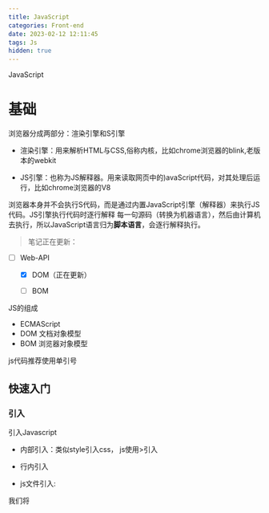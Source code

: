 ```yaml
---
title: JavaScript
categories: Front-end 
date: 2023-02-12 12:11:45
tags: Js 
hidden: true
---
```






JavaScript

# 基础

浏览器分成两部分：渲染引擎和S引擎

* 渲染引擎：用来解析HTML与CSS,俗称内核，比如chrome浏览器的blink,老版本的webkit

* JS引擎：也称为JS解释器。用来读取网页中的)avaScript代码，对其处理后运行，比如chrome浏览器的V8

浏览器本身并不会执行S代码，而是通过内置JavaScript引擎（解释器）来执行JS代码。JS引擎执行代码时逐行解释
每一句源码（转换为机器语言），然后由计算机去执行，所以JavaScript语言归为**脚本语言**，会逐行解释执行。



> 笔记正在更新：

- [ ] Web-API
  - [x] DOM（正在更新）
  - [ ] BOM



<!--more-->

JS的组成

* ECMAScript
* DOM 文档对象模型
* BOM  浏览器对象模型



js代码推荐使用单引号





## 快速入门

### 引入

引入Javascript

* 内部引入：类似style引入css， js使用<script></script>>引入

* 行内引入
* js文件引入:   <script src="xx.js"></script>



我们将<script>放在HTML文件的**底部**附近的原因是浏览器会按照代码在文件中的**顺序加载HTML。**
如果先加载的javaScript期望修改其下方的HTML,那么它可能由于HTML尚未被加载而失效。
因此，将JavaScript代码放在HTML页面的底部附近通常是最好的策略。





### Js输入输出语法

> 输出语法

语法1

```js
document.write('要输出的内容')
```

语法2

```js
alert('XXX')
```

语法3

```js
console.log('XXX')
```



> 输入语法

语法

```js
prompt('请输入')
```

作用：显示一个对话框，对话框中包含一条文字信息，用来提示用户输入文字





### 字面量

在计算机科学中，字面量(literal)是在计算机中描述 事 / 物
比如：

>我们工资是：10001 此时1000就是数字字面量
>'黑马程序员' 字符串字面量
>还有接下来我们学的 [] 数组字面量   {}对象字面量等等





### 变量

声明

```js
let 变量名
let age
```

赋值

```js
age = 18
```



声明多个变量

```js
let age=18, name='Zhangsan'
```



> let和var区别：

在较旧的avaScript,使用关键字var来声明变量，而不是let。

var现在开发中一般不再使用它，只是我们可能再老版程序中看到它。

let为了解决var的一些问题。

var声明：

* 可以先使用， 在声明（不合理）
* var声明过的变量可以重复声明（不合理）
* 比如变量提升、全局变量、没有块级作用域等等



### 数组

```js
let 数组名 = [数据1,数据2 [,...]]
```





### 数据类型

![image-20230821215711070](./js/image-20230821215711070.png)



### 模板字符串

用反引号 包含，里面用${}

```js
let age = 18
document.write(`我今年${age}岁了`)
```











## 函数

> 正常写法

```js
function fun(参数列表){
	
    [return xx]
}
```

返回值

* 在函数体中使用return关键字能将内部的执行结果交给函数外部使用
* return后面代码不会再被执行，会立即结束当前函数，所以return后面的数据不要换行写
* return函数可以没有return,这种情况函数**默认返回值为undefined**



> 匿名函数

没有名字的函数，无法直接使用。

使用方式：

* 函数表达式
* 立即执行函数

1.**函数表达式**

将匿名函数赋值给一个变量，并且通过变量名称进行调用我们将这个称为函数表达式

语法：

```js
let fn = function(){}

//调用
fn()
```



2.**立即执行函数**

场景介绍：避免全局变量之间的污染

语法:

```js
//方式1
(function () { console.log(11) })()

//方式2
(function () { console.log(11) }())
```









## 对象

思考：

![image-20230821224555769](./js/image-20230821224555769.png)

* 对象

对象(object):JavaScript!里的一种**数据类型**

可以理解为是一种无序的数据集合，注意数组是有序的数据集合

```js
let obj = {
    name = 'KennyCaty',
    age: 18,
    gender: '未知'
}
```





### 对象

1. 声明对象语法

```js
let 对象名 = {}

let 对象名 = new Object()
```

实际开发中，我们多用花括号。{}}是对象字面量

2. 对象由属性和方法组成

属性：信息或叫特征（名词)。比如手机尺寸、颜色、重量等.

方法：功能或叫行为（动词)。比如手机打电话、发短信、玩游戏.…

```js
let obj = {
    属性名: 属性值.
    方法名: 函数
}
```

属性名可以使用引号括起来，**一般情况下省略**





### 对象增删改查



![image-20230821225325158](./js/image-20230821225325158.png)

查询还有一种方法

```js
obj['属性名']  //注意加引号
```





### 对象的方法

```js
let person = {
    name = 'Zhangsan',
    song: function(){
        console.log('唱歌')
    }
}
```

1.方法是由方法名和函数两部分构成，它们之间使用：分隔

2.多个属性之间使用英文，分隔

3.方法是依附在对象中的函数

4.方法名可以使用"或"，一般情况下省略，除非名称遇到特殊符号如空格、中横线等



调用对象的方法：

```js
person.song()
```





### 对象的遍历

首先：对象里面是**无序的键值对**，没有规律.不像数组里面有规律的下标

> for 遍历对象 
>
> 不是普通的for，是 for in 语法

```js
for (let k in obj){
    console.log(k) //打印键（'属性名'） 如果用for in遍历数组，那么拿到的k是字符串的 '0', '1', '2'...
    console.log(obj[k]) //打印值   ！！不能用obj.key!! key是个字符串，相当于obj.'key' 是错误的
}
```





### 内置对象



#### Math

作用：提供了一系列做数学运算的方法

Mat的对象包含的方法有：

>random: 生成0-1之间的随机数（包含0不包括1)
>
>ceil: 向上取整
>
>floor: 向下取整
>
>round: 四舍五入
>
>max: 找最大数
>
>min: 找最小数
>
>pow: 幂运算
>
>abs: 绝对值

生成0-10的随机整数

```js
Math.floor(Math.random() * (10 + 1))
```





































# Web-Api

BOM + DOM

* 作用：就是使用 JS 去操作 html 和浏览器
* 分类：**DOM** (文档对象模型)、**BOM**（浏览器对象模型)

























## DOM

### 基础认知

>  DOM树

* 将HTML文档以树状结构直观的表现出来，我们称之为文档树或DOM树
* 描述网页内容关系的名词
* 作用：**文档树直观的体现了标签与标签之间的关系**

![image-20230822135106022](./js/image-20230822135106022.png)



> DOM对象

* DOM对象：浏览器根据 html 标签生成的 **JS 对象**
  * 所有的**标签属性**都可以在这个对象上面找到
  * **修改对象的属性**会自动映射到标签身上









### 获取DOM对象

方式：

* **根据CSS选择器来获取DOM元素**（重点）
* 其他获取DOM元素方法（了解）



#### CSS选择器

> 选择匹配的**第一个**元素

```js
document.querySelector('CSS选择器')
```



如何层级选择？

```html
<ul>
    <li>01</li>
    <li>02</li>
    <li>03</li>
</ul>
```

```js
const li = document.querySelector('ul li:first-child')
```



> 选择匹配的**所有**元素

```js
 document.querySelectorAll('CSS选择器')
```

返回的是一个集合（数组列表）

得到的是一个**伪数组**：
* **有长度，有索引号**的数组
* 但是**没有 pop()，push()** 等数组方法
* 想要得到里面的每一个对象，则需要遍历 (for) 的方式获得。

```js
const lis = document.querySelectorAll('ul li')
for (li in lis){
    console.log(lis[li]);
}
```









#### 其他方式（了解）

```js
//根据d获取一个元素
document.getElementById('nav')
//根据标签获取一类元素获取页面所有div
document.getElementsByTagName('div')
//根据类名获取元素获取页面所有类名为w的
document.getElementsByClassName('W')
```























### 事件（老版本笔记）

>  事件三要素：事件源，事件类型，事件处理程序

事件：触发被JS检测到的行为，一种相应机制

比如：按钮被点击后触发响应(弹出对话框)

```js
//事件源：按钮
var btn = document.getElementById('btn');
//事件类型 点击  onclick
//事件处理程序 函数
btn.onclick = function(){
 	alert('弹出')   
}
```



执行事件步骤

* 获取事件源
* 绑定事件
* 添加事件处理程序（函数）



#### 常见鼠标事件

| 鼠标事件    | 触发条件         |
| ----------- | ---------------- |
| onclick     | 鼠标点击左键     |
| onmouseover | 鼠标经过触发     |
| onmouseout  | 鼠离开触发       |
| onfocus     | 获得鼠标焦点触发 |
| onblur      | 失去鼠标焦点触发 |
| onmousemove | 鼠标移动触发     |
| onmouseup   | 鼠标弹起触发     |
| onmousedown | 鼠标按下触发     |



### 操作DOM元素

#### 修改节点文本

拿到一个DOM节点后，我们可以对它进行更新。 可以直接修改节点的文本，方法有两种：

* **innerHTML**：
  * 这个方式非常强大，不但可以修改一个DOM节点的文本内容，还可以直接通过HTML片段修改DOM节点内部的子树
  * 要注意，是否需要写入HTML。如果写入的字符串是通过网络拿到了，要注意对字符编码来避免XSS攻击。
* innerText
  * 这样可以自动对字符串进行HTML编码，保证无法设置任何HTML标签：

这两个方法也可以获取内容 













#### 操作元素属性

* 常用属性
* 样式属性
* 表单属性
* 自定义

 

##### 操作元素常用属性

* 可以通过js设置/修改标签元素属性，比如通过src更换图片
* 常见的属性比如： herf、 title、 src 等
* 语法
  * 对象.属性 = 值



比如

```js
const pic = document.querySelector('img')

pic.src = './newImage.jpg'
pic.title = '周杰伦演唱会'
```







##### 操作元素样式属性

* 可以通过js设置/修改标签元素的样式属性
  * 比如 轮播图小圆点自动更换颜色样式
  * 点击按钮可以滚动图片
* 方式
  * 通过**style**属性操作css
  * 通过**类名**className 操作css
  * 通过**classList**操作类控制css





###### 1.通过style属性操作css

* 语法： 对象.style.样式属性 = '值'
  * 注意，只要有单位的属性，比如宽度 100px ，那么它一定是一个字符串，需要 ' '
  * **注意：background-color 这种有短横线的，需要小驼峰命名法 backgroundColor**



###### 2.通过类名操作css

* 如果修改的样式很多，直接通过style属性修改较为繁琐，可以通过类名修改，给他赋予一个class的全部属性
* 语法： 元素.className = 'activate'
  * 注意是写**className 不是 class** ，class是一个关键字
  * 如果原来设置过类，**会覆盖原来的类名**



```html
<div>
    this is a box
</div>

.box {
	backgroud-color : red;
}

<script>
	const div = document.querySelector('div')
    div.className = 'box'
    //注意box前不用加.   
</script>
```





###### 3.通过 classList 操作控制css

* H5新增

* 为了解决className 容易覆盖掉之前的类名，我们可以通过classList方式追加和删除类名
* 语法：
  * 追加一个类
    * 元素.classList.add('类名')
  * 删除一个类
    * 元素.classList.remove('类名')
  * 切换一个类（有就删掉，没有就加上）
    * 元素.classList.toggle('类名')





#####   操作表单属性

* 表单很多情况也需要修改属性，比如密码的时候点击眼睛可以看到密码，本质是把表单类型转换为文本框
* 获取： DOM对象 . 属性名
* 设置： DOM对象 . 属性名 = 新值



```js
    <input type="text" value="输入">
    <script>
        const uname = document.querySelector('input')

    	console.log(uname.value); 
    	// console.log(uname.innerHTML);  innerHTML得不到表单内容
    </script>
```



* 表单属性中，添加就有效果，一处就没有效果，一律用bool值表示，true为添加，false为移除
* 比如： disabled，checked，selected





##### 自定义属性data

* 标准属性：标签自带属性：比如class id title等，可以直接用语法操作比如：disabled、checked、selected
* 自定义属性：
  * html5 推出专门的 data-自定义属性
  * 在标签上一律以data-开头
  * 在DOM对象上一律以dataset方式获取
    * 可以在dataset上 . 属性获取











### 定时器-间歇函数

* 比如：每隔一段时间自动执行一段代码（倒计时）



定时器函数

* 开启定时器
  * `setInterval(函数名，间隔时间)`
  * 作用：每间隔时间，执行函数
  * 单位：mm
  * 注意：
    * 函数名不加（），加（）表示调用函数，这里可以理解为指定函数
    * 定时器**返回的是一个id数字**（为了区分不同定时器）

```js
function fn(){
	console.log('每秒执行一次')
}

let n = setInterval(fn, 1000)
console.log(n)    //注意这里用let 不用 const 因为每次重新开关定时器可能赋值会改变


//也可以这样：
setInterval(function(){
    console.log('每秒一次')
},1000)
```





* 关闭定时器
  * clearInterval(n)



> 练习：用户协议阅读倒计时

需求：按钮60秒之后才可以使用
分析：
①：开始先把按钮禁用(disabled属性)
②：一定要获取元素
③：函数内处理逻辑

* 秒数开始减减
* 按钮里面的文字跟着一起变化
* 如果秒数等于0停止定时器里面文字变为同意最后按钮可以点击

```html
<textarea name="" id="" cols="30" rows="10" disabled>
    用户注册协议
    欢迎注册成为XXX ，在注册过程中.... Lorem ipsum dolor sit amet, consectetur adipisicing elit. Rem itaque repellat numquam magnam iste assumenda nesciunt eveniet odio quo dolorem, aspernatur eligendi tempore fuga animi voluptatem cum laudantium aliquid consequatur.
</textarea>
<br />
<button class="btn" disabled>我已阅读用户协议（5）</button>

<script>
    const btn = document.querySelector('.btn')
    let i = 5 //倒计时5s
    let n = setInterval(function(){
        i--
        btn.innerHTML = `我已阅读用户协议(${i})`
        if(i==0) {
            clearInterval(n)
            btn.disabled = false
            btn.innerHTML = '同意'
        }
    }, 1000)
</script>
```























### 事件（新）

> 什么是事件？
> 事件是在编程时系统内发生的动作或者发生的事情
> 比如用户在网页上单击一个按钮

#### 事件监听

* 语法:

  `元素对象.addEventListener('事件类型',要执行的函数)`

* 事件监听三要素：
  * 事件源：那个dom元素被触发
  * 事件类型：用什么方式触发，比如鼠标点击click，鼠标经过mouseover
  * 事件调用的函数



示例：点击弹出对话框

老方法

```js
//事件源：按钮
var btn = document.getElementById('btn');
//事件类型 点击  onclick
//事件处理程序 函数
btn.onclick = function(){
 	alert('弹出')   
}
```



新方法：

```js
var btn = document.getElementById('btn');
btn.addEventListener('click',function(){
    alert('hello')
})
```





示例

```html
<head>
    <meta charset="UTF-8">
    <meta http-equiv="X-UA-Compatible" content="IE=edge">
    <meta name="viewport" content="width=device-width, initial-scale=1.0">
    <title>Document</title>
    <style>
        .box {
            position: relative;
            width: 1000px;
            height: 200px;
            background-color: pink;
            margin: 100px,auto;
            text-align: center;
            line-height: 200px;
            font-size: 50px;
            font-weight: 700;
        }

        .box1 {
            position: absolute;
            right: 20px;
            top: 10px;
            width: 20px;
            height: 20px;
            background-color: skyblue;
            text-align: center;
            line-height: 20px;
            font-size: 16px;
            /* 将游标改为小手 */
            cursor: pointer;  
        }
    </style>
</head>
<body>
    <div class="box">
        我是广告
        <div class="box1">X</div>
    </div>

    <script>
        const box1 = document.querySelector('.box1');
        const box = document.querySelector('.box');
        box1.addEventListener('click',function(){
            box.style.display = 'none';
        })
    </script>
</body>
```







#### 事件监听版本

* DOM L0
  * 事件源.on事件 = function(){}
* DOM L2
  * 事件源.addEventListener('事件',事件处理函数)

* 区别**on方式会被覆盖，addEventListener方式可绑定多次**，拥有事件更多特性

```js
btn.onclick = function() {alert(11)}

btn.onclick = function() {alert(22)}
//就只会弹出22 ，11会被覆盖



btn.addEventListener('click', function(){
    alert(11)
})

btn.addEventListener('click', function(){
    alert(22)
})
//依次执行11， 22
```



















#### 事件类型

* 鼠标事件
  * click
  * mouseenter 鼠标经过
  * mouseleave 鼠标离开
* 焦点事件（用于表单光标）
  * focus 获得焦点
  * blur 失去焦点
* 键盘事件
  * keydown 键盘按下时触发
  * keyup 键盘抬起时触发
* 文本事件
  * input 输入事件





鼠标经过事件的区别：

* mouseover 和 mouseout 会有冒泡效果（子到父依次执行事件）
* mouseenter 和 mouseleave 没有冒泡效果（推荐）





#### 事件对象

* 获取事件对象
* 常用属性



##### 事件对象

* 一个对象，里面有事件触发时的相关信息
  * 例如：鼠标点击事件中，事件对象就存了鼠标点在哪个位置等信息

* 使用场景
  * 可以判断用户按下了哪个键
  * 判断鼠标点击了哪个元素



##### 获取事件对象

在事件绑定的回调函数的第一个参数就是事件对象

一般命名为event，ev，e

```js
elem.addEventListener('click',function(e){})
```





##### 常用属性

* type
  * 获取当前事件类型
* clientX / clientY
  * 获取光标相对于浏览器可见窗口左上角的位置
* offsetX / offsetY
  * 获取光标相对于当前DOM元素左上角的位置

*  key
  * 用户按下的键盘的值
  * 现在不提倡用keyCode





##### 应用



回车发布评论

```js
tx.addEventListener('keyup',function(e){
    if(e.key === 'Enter'){
        if (tx.value.trim()!=='') { //trime() 去掉前后的空字符
        	//发送/显示操作
        }
        //清空文本域
        tx.value = '';
    }
})
```



 











#### 环境对象

指的是函数内部特殊的**变量 this** ，它代表当前函数运行时所处的环境

每个函数里面都有 this 

* 普通函数里面的 this 指向的是 Window

  ```js
  function fn(){
      consloe.log(this)
  }
  
  //实际上 fn是 window.fn()
  ```

* 事件里面绑定的函数，指向事件源（调用者）





#### 回调函数

如果将函数A 作为参数传递给函数B 时，我们称函数A 为**回调函数**

```js
var btn = document.getElementById('btn');
btn.addEventListener('click',function(){
    alert('hello')
})
```









#### 事件流

事件流指事件完整执行过程中的流动路径



##### 两个阶段

* 捕获阶段：父到子
* 冒泡阶段：子到父



代码：

```js
DOM.addEventListener('事件类型',事件处理函数,是否使用捕获机制)

document.addEventListener('click',function(){},true)

//默认是false：冒泡
```



若是使用L0事件监听（onclick=function那种），则只有冒泡阶段，没有捕获







##### 阻止冒泡

* 原因：因为默认有冒泡的存在，容易导致事件影响到父元素
* 需求：若想把事件就限制在当前元素内，就需要组织冒泡
* 前提：拿到事件对象
* 语法

```js
事件对象.stopPropagation()
```

* **注意**：此方法本质是阻止事件流动传播，不光在冒泡阶段有效，捕获阶段也有效







#### 解绑事件

两种方法：



* （L0方法）on事件方法：直接使用null覆盖就可以解绑

```js
btn.onclick = function(){
    alert('haha');
}
btn.onclick = null;
```



* （L2方法）

```js
btn.addEventListener('click',function(){
    alert('haha');
})
btn.removeEventListener('click',??);
//注意！！：匿名函数无法解绑，因为不知道？？函数名
                        
//正确做法：
function fn(){
    alert('haha');
}  
btn.removeEventListener('click',fn);

```







#### 事件委托

事件委托是利用事件流的特征解决一些开发需求的知识技巧

* 优点：减少次数，提高性能
* 原理：事件冒泡的特点
  * 给**父元素注册事件**，触发子元素时，会冒泡到父元素身上，从而触发父元素



那么，既然触发的是父元素的事件，如何从事件中获取到某个子元素呢？

事件对象里有一个属性 **target**，代表了事件作用的对象

```js
e.target

 //获取元素名字
e,target.tagname
```



比如，一个ul里面有五个li，需要点击某个li，某个li就变色，如果事件加在li上，就要添加五次，我们可以添加在ul上

```js
const ul = document.querySelector('ul');
ul.addEventListener('click',function(e){
    if(e.target.tagName === 'LI'){           //注意！！返回的是大写名称，所以要匹配大写字符
        e.target.style.color = 'red';
    }
})
```





如果父元素内部，有某些子元素不需要这些事件被触发：就需要匹配事件 e 的target













#### 阻止冒泡

有些情况下要阻止默认行为的发生，比如 阻止连接的跳转，表单域跳转。

* 语法

```
e.preventDefault();
```











#### 其他事件



##### 页面加载事件

* 加载外部资源（如图片，外面css和JavaScript等）加载完毕时触发的事件
* 举例：
  * script代码可以写在body最后（body里面的最后），有些人也写在head最后（head里面最后），但是直接写在head里面是执行不了的，因为html代码是从上往下读取的，页面还没生成出来，自然不能执行对应的js代码。
* 事件名：**load**  
* 监听页面所有资源加载完毕：
  * 给**window添加load事件**



```html
<head>
    <script>
    	window.addEventListener('load', function(){
            //里面的代码就可以正常执行
        })
    </script>
</head>
```





* 当初始的HTML文档被完全加载和解析完成后， DOMContentLoaded 事件 被触发，而无需等待样式表，图像等完全被加载（只加载HTML文档结构，速度比load快）
* 事件名字：**DOMContentLoaded**

```js
document.addEventListener('DOMContentLoaded', function(){
    //
})
```







##### 页面滚动事件

* 滚动条在滚动时触发的事件

* 事件名：**scroll**



* 监听整个页面滚动

```js
window.addEventListener('scroll', function(){
    //
})
```



获取位置：

* scrollLeft和scrollTop （属性）
  * 获取被卷去的大小
  * 获取元素内容往左，往上滚出去看不到的距离
  * 这两个值是可以**读写**的  
    * 注意这个值**不带单位**，也就是赋值的话需要给纯数字型

![image-20230308221607502](./js/image-20230308221607502.png)



获取普通元素被卷去的属性

```js
const div = document.querySelector('div')
div.scrollTop
```



获取整个页面被卷去的元素

```js
document.documentElement.scrollTop
```















##### 页面尺寸事件

窗口尺寸发生改变时候触发的事件：

* 事件名：**resize**









检测屏幕宽高：

* 获取宽高：
  * 获取元素可见部分宽高（**不包含边框，margin，滚动条等，包含padding**）
  * **clientWidth** 和 **clientHeight**
  * 返回值是纯数字

![image-20230308223301557](./js/image-20230308223301557.png)











### 元素尺寸与位置

* 获取宽高：
* 获取元素的自身宽高，**包含元素自身设置的宽高，padding，border**
* offsetWidth 和 offsetHeight

* 取出来的是数值（纯数字），方便计算



获取位置：

* 获取元素距离自己**定位**父元素的左，上距离

* offsetLeft 和 offsetTop， **注意是只读属性**

* 父元素有定位，以相对父元素距离为准

* 没有定位，以相对最近的定位的祖先元素为准

  





### 日期对象

作用：可以得到当前系统时间

#### 实例化：

* new关键字创建： 
* 获得当前时间：

```js
const date = new Date();
```



* 返回指定的时间

```js
const date1 = new Date('2023-3-11 08:30:00');
```



#### 日期对象方法

目标：能够使用日期对象中的方法写出常见日期

场景：因为日期对象返回的数据我们不能直接使用，所以需要转化为实际开发中的常用格式

| 方法          | 作用               | 说明               |
| ------------- | ------------------ | ------------------ |
| getFullYear() | 获得年份           | 获取四位年份       |
| getMonth()    | 获得月份           | 取值为 0 ~ 11      |
| getDate()     | 获得月份中的每一天 | 不同月份取值不相同 |
| getDay()      | 获得星期           | 取值为 0 ~ 6       |
| getHours()    | 获得小时           | 取值为 0 ~ 23      |
| getMinutes()  | 获得分钟           | 取值为 0 ~ 59      |
| getSeconds()  | 获得秒             | 取值为 0 ~ 59      |



页面显示时间

需求：当前时间以：YYYY-MM-DD HH:mm  格式显示在页面

分析：

* 调用日期对象方法进行转换
* 记得数字要补0







#### 时间戳

目标：能够获得当前时间戳

* 场景：计算倒计时效果，前面的方法无法实现，需要借助时间戳



含义：

1970年01月01日00时00分00秒起至现在的毫秒数





**算法**

* 将来的时间 - 现在的时间戳 = 剩余毫秒数

* 剩余时间毫秒数 转换为 剩余时间的 年月日时分秒 就是倒计时
* 比如
  * 将来时间戳 2000ms - 现在时间戳1000ms = 1000ms
  * 1000ms 转换为就是 0 小时 0 分 1 秒



**三种方式获取时间戳**

* getTime()
  * 必须先实例化日期对象



* 简写 +new Date()
  * 本质也是实例化日期对象，然后转化为整数



* 使用 Date.now()
  * 不用实例化













### 节点操作



#### DOM节点

dom树里的每一个内容

![image-20230319110724869](./js/image-20230319110724869.png)



#### 查找节点

站在关系的角度查找

* 父节点查找
  * **parentNode**属性
  * 返回最近一级的父节点，找不到返回null

```js
//先拿到dom节点
const node = document.querySelector('.class_');
console.log(node.parentNode);
```



* 子节点
  * **childNodes**
    * 获得所有子节点，包括文本节点（空格，换行），注释节点等
  * ==**children**属性==
    * 仅获得最近一级所有孩子元素节点以及元素里面所有内容 ，
    * 返回的是一个伪数组



* 兄弟关系查找
  * 下一个兄弟节点
    * **nextElementSibling** 属性
  * 上一个兄弟节点
    * **previousElementSibling **属性





#### 增加节点

步骤

* 创建一个新节点
* 把创建的新的节点放入到指定的元素内部



创建节点

```js
document.createElement('标签名')  
```



追加节点

```js
父元素.appendChild(要插入的元素)
```

默认插入到最后



插入到前面

```
父元素.insertBefore(要插入的元素，要在那个元素之前)
```





#### 克隆节点

```js
元素.cloneNode(布尔值)
```

* true，则代表克隆时包含后代节点一起克隆
* false，则代表克隆时不包含内容及后代节点（只克隆标签）
* 默认为**false**，一般加上**true**





#### 删除节点

在js原生DOM操作中，要删除元素必须通过父元素删除

语法：

```js
父元素.removeChild(要删除的元素)
```







### M端事件

M：mobile 移动端

* 触屏事件：**touch**
* 常见触屏事件：

| 触屏touch事件 | 说明                            |
| ------------- | ------------------------------- |
| touchstart    | 手指触摸到一个DOM元素时触发     |
| touchmove     | 手指在一个DOM元素上滑动时候触发 |
| touchend      | 手指从一个DOM元素上移开时触发   |



### JS插件



#### Swiper插件

>官网  https://www.swiper.com.cn/
>看在线演示，找到符合自己需求的demo https://www.swiper..com.cn/demo/index.html
>查看基本使用流程 https://wwWw.swiper.com.cn/usage/index.html
>查看APi文档，去配置自己的插件https:/www.swiper.com.cn/api/index.html
>注意：多个swiper同时使用的时候，类名需要注意区分











## BOM

浏览器对象模型

![image-20230822153022780](./js/image-20230822153022780.png)



* window对象是一个**全局对象**，也可以说是JavaScript中的顶级对象
* 像document、.alert()、console.log()这些都是window的属性，基本BOM的属性和方法都是window的。
* 所有通过var定义在全局作用域中的变量、函数都会变成window对象的属性和方法
* window对象下的属性和方法调用的时候可以省略window







### 定时器-延时函数

延迟多少事件后执行

JavaScript内置的一个用来让代码延迟执行的函数，叫setTimeout

* 语法：

```js
setTimeout(回调函数, 等待毫秒数)
```

setTimeout仅仅只执行一次，所以可以理解为就是把一段代码延迟执行，平时省略window



* 清除延时函数

```js
clearTimeout(timer)
```







### location对象

Location的数据类型是对象，它拆分并保存了**URL地址的各个组成部分**

> 常用属性

* href 
  * 经常利用href， 使用js跳转页面

```js
location.href //可以拿到当前页面 的href

//可以通过赋值， 跳转页面
location.href = 'http://www.baidu.com'
```



* hash
  * hash属性获取地址中的哈希值，符号#后面部分

```js
location.hash
```





> 常用方法

* reload 
  * 刷新当前页面

```js
location.reload()

// 强制刷新 非从本地拉取，是从服务器重新拉取 类似CTRL+F5
location.reload(true)
```





